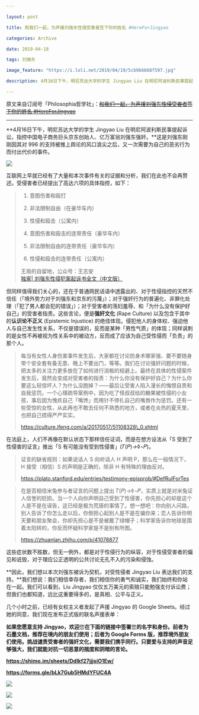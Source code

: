 ```yaml
---

layout: post

title: 和我们一起，为声援刘强东性侵受害者签下你的姓名 #HereForJingyao

categories: Archive

date: 2019-04-18

tags: 刘强东

image_feature: "https://i.loli.net/2019/04/19/5cb9b6668f597.jpg"

description: 4月16日下午，明尼苏达大学的学生 Jingyao Liu 在明尼阿波利斯民事提起诉讼，指控中国电子商务巨头京东创始人、亿万富翁刘强东强奸。

---
```


原文来自订阅号「Philosophia哲学社」：~~[和我们一起，为声援刘强东性侵受害者签下你的姓名 #HereForJingyao](https://mp.weixin.qq.com/s/-pF7usvxfKJugHruw8vYiA)~~

---

**4月16日下午，明尼苏达大学的学生 Jingyao Liu 在明尼阿波利斯民事提起诉讼，指控中国电子商务巨头京东创始人、亿万富翁刘强东强奸。**这是刘强东刚刚因其对 996 的支持被推上舆论的风口浪尖之后，又一次需要为自己的恶劣行为而付出代价的事件。

![](https://i.loli.net/2019/04/19/5cb9b6668f597.jpg)

互联网上早就已经有了大量和本次事件有关的证据和分析，我们在此也不会再赘述。受侵害者已经提出了高达六项的具体指控，如下：

> 1.  意图伤害和殴打
>     
> 2.  非法限制自由（在豪华车内）
>     
> 3.  性侵和殴击（公寓内）
>     
> 4.  意图伤害和殴击的连带责任（豪华车内）
>     
> 5.  非法限制自由的连带责任（豪华车内）
>     
> 6.  性侵和殴击的连带责任（公寓内）
>     
>
> 王局的自留地，公众号：王志安[独家\| 刘强东性侵犯案起诉书全文（中文版）](https://mp.weixin.qq.com/s/srmm1SgDuPx3Iy4ulI92Iw)

但同样值得我们关心的，还在于普通网民话语中透露出的、对于性侵指控的天然不信任（「境外势力对于刘强东和京东的污蔑」）；对于强奸行为的普遍化、非罪化处理（「犯了男人都会犯的错误」）；对于受害者的荡妇羞辱、和「为什么没有保护好自己」的受害者指责。这些言论，便是**强奸文化** (Rape Culture) 以及包含于其中的**认识论不正义** (Epistemic Injustice) 的绝佳体现。侵犯他人的身体权、强迫他人与自己发生性关系，不仅是错误的，反而是某种「男性气质」的体现；同样讽刺的是女性不再被视为性关系中的被动方，反而成了应该为自己受性侵而「负责」的那个人。  

> 每当有女性人身伤害事件发生后，大家都在讨论防身术哪家强、要不要随身带个安全套有备无患、晚上不要出门，等等。我们在讨论强奸问题的时候，把太多的关注力更多放在了如何进行消极的规避上。最终在具体的性侵案件发生后，竟然会变成对受害者的指责：为什么你没有保护好自己？为什么你要这么轻信坏人？为什么没跑掉？——最后让受害人陷入漫长的悔恨自责和自我惩罚。一个心理疏导案例中，因为吃了怪叔叔给的糖果被性侵的小女孩，事后因为愧疚自己「嘴馋」而用针不停扎自己的嘴唇作为惩罚。还有一些受惊的女性，从此再也不敢去任何不熟悉的地方，或者在炎热的夏天里，也把自己捂得严严实实。
>
> <https://culture.ifeng.com/a/20170517/51108328\_0.shtml>

在法庭上，人们不再像在默认状态下那样信任证词，而是在想方设法从「S 受到了性侵害的证言」推出「S 有可能没有受到性侵害」(𝑇(𝑃)_→_◊¬𝑃)。  

> 证言的缺省规则：如果说话人 S 向听话人 H 声明 P，那么在一般情况下，H 接受（相信）S 的声明是正确的，除非 H 有特殊的理由反对。
>
> <https://plato.stanford.edu/entries/testimony-episprob/#DefRulForTes>

> 在是否相信米兔参与者证言的问题上提出 𝑇(𝑃)→◊¬𝑃，实质上就是对米兔证人信誉的贬损。当一个人向你声明自己受到了性侵害，你先担心的却是这个人是不是在诬告，这已经是极为荒唐的事情了。想一想吧：你向别人问路，别人告诉了你怎么走以后，你倒担心起别人是不是在骗你来；恋人告诉你明天要和朋友聚会，你却先担心是不是被戴了绿帽子；科学家告诉你地球是围着太阳转的，你反而怀疑科学家是不是别有所图。
>
> <https://zhuanlan.zhihu.com/p/41078877>

这些症状数不胜数，但无一例外，都是对于性侵行为的纵容，对于性侵受害者的偏见和诋毁，对于理应公正透明的公共讨论无孔不入的污染和侵蚀。

**因此，我们想以本次刘强东被诉为契机，对受性侵者 Jingyao Liu 表达我们的支持。**我们想说：我们相信幸存者，我们相信你的勇气和诚实，我们始终和你站在一起。我们可以看到，Liu Jingyao 仅仅五万美元的索赔只能勉强支付诉讼费；但我们也都知道，远比这重要得多的，是真相、公平与正义。

几个小时之前，已经有女权主义者发起了声援 Jingyao 的 Google Sheets。经过她的同意，我们现在发布正式版的联名声援表单：  

**如果您愿意支持 Jingyao，欢迎**您**在下面的链接中签署**您**的名字和身份。前者为石墨文档，推荐在境内的朋友们使用；后者为 Google Forms 版，推荐境外朋友们使用。挑战谴责受害者的强奸文化，需要我们携手同行。只要爱与支持的声音足够强大，我们就能对抗一切恶意的揣度和阴暗的言论。**

**<https://shimo.im/sheets/DdIkf27jjjsiO1Ew/>**

**<https://forms.gle/bLk7Gub5HMdYFUC4A>**

![](https://i.loli.net/2019/04/19/5cb9b6679c27e.jpg)

![](https://i.loli.net/2019/04/19/5cb9b669b5bad.jpg)

![](https://i.loli.net/2019/04/19/5cb9b66c27af8.jpg)

